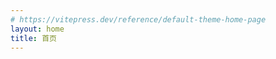 ```yaml
---
# https://vitepress.dev/reference/default-theme-home-page
layout: home
title: 首页
---
```



<HomeLayout />
